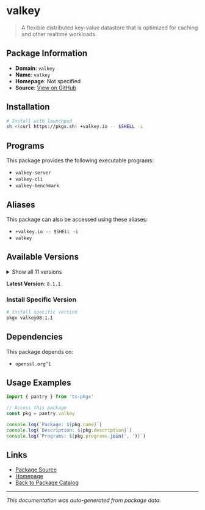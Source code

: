 # valkey

> A flexible distributed key-value datastore that is optimized for caching and other realtime workloads.

## Package Information

- **Domain**: `valkey`
- **Name**: `valkey`
- **Homepage**: Not specified
- **Source**: [View on GitHub](https://github.com/pkgxdev/pantry/tree/main/projects/valkey.io/package.yml)

## Installation

```bash
# Install with launchpad
sh <(curl https://pkgx.sh) +valkey.io -- $SHELL -i
```

## Programs

This package provides the following executable programs:

- `valkey-server`
- `valkey-cli`
- `valkey-benchmark`

## Aliases

This package can also be accessed using these aliases:

- `+valkey.io -- $SHELL -i`
- `valkey`

## Available Versions

<details>
<summary>Show all 11 versions</summary>

- `8.1.1`, `8.1.0`, `8.0.3`, `8.0.2`, `8.0.1`
- `8.0.0`, `7.2.9`, `7.2.8`, `7.2.7`, `7.2.6`
- `7.2.5`

</details>

**Latest Version**: `8.1.1`

### Install Specific Version

```bash
# Install specific version
pkgx valkey@8.1.1
```

## Dependencies

This package depends on:

- `openssl.org^1`

## Usage Examples

```typescript
import { pantry } from 'ts-pkgx'

// Access this package
const pkg = pantry.valkey

console.log(`Package: ${pkg.name}`)
console.log(`Description: ${pkg.description}`)
console.log(`Programs: ${pkg.programs.join(', ')}`)
```

## Links

- [Package Source](https://github.com/pkgxdev/pantry/tree/main/projects/valkey.io/package.yml)
- [Homepage](#)
- [Back to Package Catalog](../package-catalog.md)

---

*This documentation was auto-generated from package data.*
